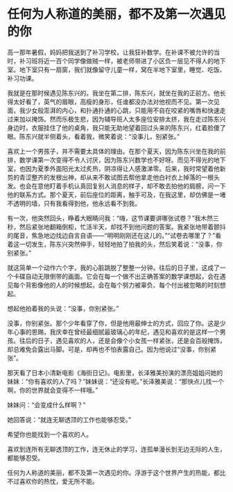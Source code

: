 # 任何为人称道的美丽，都不及第一次遇见的你

高一那年暑假，妈妈把我送到了补习学校，让我狂补数学。在补课不被允许的当时，补习班将近一百个同学像做贼一样，被老师带进了小区负一层见不得人的地下室。地下室只有一扇窗，我们就像留守儿童一样，窝在半地下室里，睡觉、吃饭、补习功课。 

我就是在那时候遇见陈东兴的。我坐在第二排，陈东兴，就坐在我的正前方。他长得太好看了，英气的眉眼，高瘦的身形，任谁都没办法对他视而不见。第一次见面，我少女般澎湃的内心，和扑通扑通的心跳，只能用不自在咬紧的嘴唇和快速走过来加以掩饰。然而乐极生悲，因为辅导班人太多座位安排太挤，我在走过陈东兴身边时，衣服挂住了他的桌角，我只能无助地望着回过头来的陈东兴，红着脸傻了眼。陈东兴就半侧着头，看着我，微笑着说：“没事儿，别紧张。” 

喜欢上一个男孩子，并不需要太具体的理由。在那个夏天，因为陈东兴坐在我的前排，数学课第一次变得不令人讨厌，因为陈东兴数学也不好呀。而见不得光的地下室，也因为夏季外面阳光太过炙热，阴凉得让人感激涕零。后来，我时常望着他新剪的青涩整齐的发根出神，却从来不敢试图去帮他拿走他白衬衣上掉落的一根头发。也会在意他盯着手机认真回复别人消息的样子，却不敢去拍他的肩膀，问一下他的联系方式。那个夏天，前后座位的距离，触手可及，在我这里，却仿佛是一堵不透明的墙，只有我看得到他，他永远看不到我。 

有一次，他突然回头，睁着大眼睛问我：“嗨，这节课要讲哪张试卷？”我木然三秒，然后紧张地翻箱倒柜，忙活半天，却找不到他问题的答案。我紧张地带着颤抖的尾音，焦急地边找边自言自语——“明明刚刚还在这儿的。”“试卷去哪里了？”看着这一切发生，陈东兴突然伸手，轻轻地拍了拍我的头，然后笑着说：“没事，你别紧张。” 

就这简单一个动作六个字，我的心脏跳脱了整整一分钟。往后的日子里，这成了一个卡碟自动无限倒带的画面。它会在每一个做不出正确答案的数学课想起，会在遇见每个背影像他的人的时候想起，会在每个努力被辜负、每个付出被忽略的时刻想起。 

想起他拍着我的头说：“没事，你别紧张。” 

没事，你别紧张。那个少年看穿了你，但是他用最绅士的方式，回应了你。这是少年心事的恩赐，我庆幸在曾经最细腻最玻璃心的年纪，遇见和喜欢的是这样一个男孩。往后的日子，遇见喜欢的人，还是会像个小女孩一样紧张，还是会百般掩饰，却总难免会露出马脚。可是，却再也不怕表露自己。因为他说过“没事，你别紧张”。 

那天看了日本小清新电影《海街日记》。电影里，长泽雅美扮演的漂亮姐姐问她的妹妹：“你有喜欢的人了吗？”妹妹说：“还没有呢。”长泽雅美说：“那快点儿找一个啊，你的世界就会变得不一样哦。” 

妹妹问：“会变成什么样啊？” 

她回答说：“就连无聊透顶的工作也能够忍受。” 

希望你也能找到一个喜欢的人。 

喜欢到连所有无聊透顶的工作，连无休止的学习，连孤单漫长到无边无际的人生，都能够忍受。 

任何为人称道的美丽，都不及第一次遇见的你。浮游于这个世界产生的热能，都比不过喜欢你的热忱，爱无所不能。